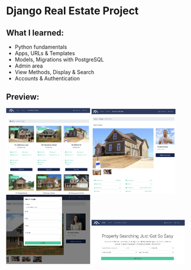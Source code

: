 # Django Real Estate Project

## What I learned:
- Python fundamentals
- Apps, URLs & Templates
- Models, Migrations with PostgreSQL
- Admin area
- View Methods, Display & Search
- Accounts & Authentication

## Preview:
<!--![test image](https://github.com/sergiornelas/react-burger-project/blob/main/burger1.jpeg) <!-- .element height="50%" width="50%" -->

<p float="left">
  <img src="https://github.com/sergiornelas/Real_Estate_webApp/blob/master/readmeImages/btre1.jpeg" width="45%" height="45%">
  <img src="https://github.com/sergiornelas/Real_Estate_webApp/blob/master/readmeImages/btre2.jpeg" width="45%" height="45%">
  <img src="https://github.com/sergiornelas/Real_Estate_webApp/blob/master/readmeImages/btre3.jpeg" width="45%" height="45%">
  <img src="https://github.com/sergiornelas/Real_Estate_webApp/blob/master/readmeImages/btre4.jpeg" width="50%" height="60%">
  
</p>
